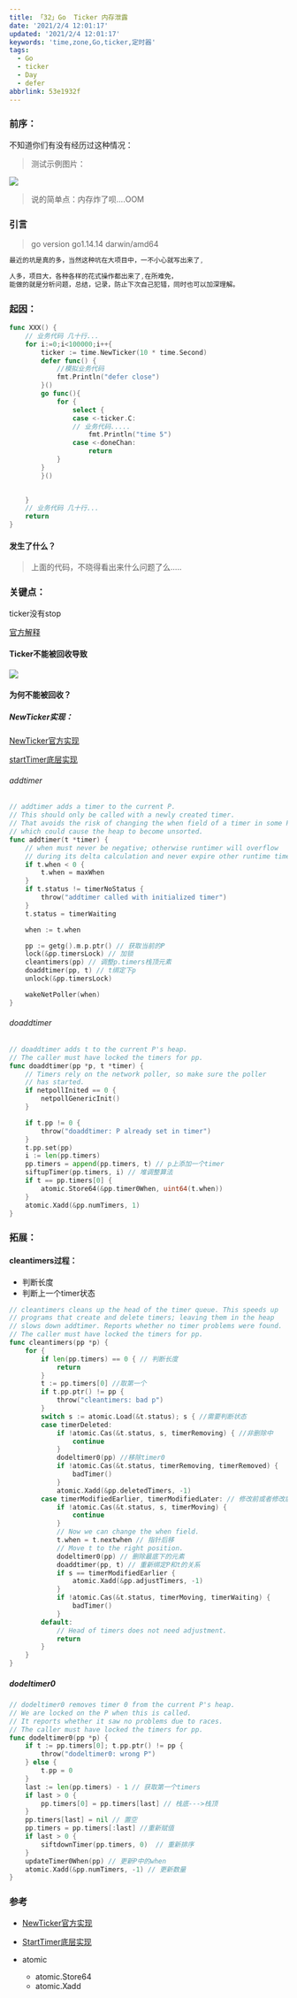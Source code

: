 ```yaml
---
title: 「32」Go  Ticker 内存泄露
date: '2021/2/4 12:01:17'
updated: '2021/2/4 12:01:17'
keywords: 'time,zone,Go,ticker,定时器'
tags:
  - Go
  - ticker
  - Day
  - defer
abbrlink: 53e1932f
---
```


### 前序：
不知道你们有没有经历过这种情况：
>测试示例图片：

![](https://raw.githubusercontent.com/crab21/Images/master/clipboard_20210204_051425.webp)

<!--more-->

>说的简单点：内存炸了呗....OOM


### 引言

>go version go1.14.14 darwin/amd64

```go
最近的坑是真的多，当然这种坑在大项目中，一不小心就写出来了,

人多，项目大，各种各样的花式操作都出来了,在所难免，
能做的就是分析问题，总结，记录，防止下次自己犯错，同时也可以加深理解。
```

### 起因：

```go
func XXX() {
    // 业务代码 几十行...
    for i:=0;i<100000;i++{
	    ticker := time.NewTicker(10 * time.Second)
		defer func() {
            //模拟业务代码
			fmt.Println("defer close")
		}()
		go func(){
            for {
                select {
                case <-ticker.C:
                // 业务代码.....
                    fmt.Println("time 5")
                case <-doneChan:
                    return
			}
		}
        }()

        
    }
    // 业务代码 几十行...
    return
}
```

#### 发生了什么？

>上面的代码，不晓得看出来什么问题了么.....

### 关键点：

ticker没有stop

[官方解释](https://github.com/golang/go/blob/master/src/time/tick.go#L62)

#### Ticker不能被回收导致
![](https://raw.githubusercontent.com/crab21/Images/master/clipboard_20210204_053201.webp)


#### 为何不能被回收？

##### NewTicker实现：

[NewTicker官方实现](https://github.com/golang/go/blob/master/src/time/tick.go#L39)


[startTimer底层实现](https://github.com/golang/go/blob/release-branch.go1.14/src/runtime/time.go#L203)

###### addtimer
```go
// addtimer adds a timer to the current P.
// This should only be called with a newly created timer.
// That avoids the risk of changing the when field of a timer in some P's heap,
// which could cause the heap to become unsorted.
func addtimer(t *timer) {
	// when must never be negative; otherwise runtimer will overflow
	// during its delta calculation and never expire other runtime timers.
	if t.when < 0 {
		t.when = maxWhen
	}
	if t.status != timerNoStatus {
		throw("addtimer called with initialized timer")
	}
	t.status = timerWaiting

	when := t.when

	pp := getg().m.p.ptr() // 获取当前的P
	lock(&pp.timersLock) // 加锁
	cleantimers(pp) // 调整p.timers栈顶元素
	doaddtimer(pp, t) // t绑定下p
	unlock(&pp.timersLock) 

	wakeNetPoller(when)
}
```

###### doaddtimer

```go
// doaddtimer adds t to the current P's heap.
// The caller must have locked the timers for pp.
func doaddtimer(pp *p, t *timer) {
	// Timers rely on the network poller, so make sure the poller
	// has started.
	if netpollInited == 0 {
		netpollGenericInit()
	}

	if t.pp != 0 {
		throw("doaddtimer: P already set in timer")
	}
	t.pp.set(pp)
	i := len(pp.timers)
	pp.timers = append(pp.timers, t) // p上添加一个timer
	siftupTimer(pp.timers, i) // 堆调整算法
	if t == pp.timers[0] {
		atomic.Store64(&pp.timer0When, uint64(t.when))
	}
	atomic.Xadd(&pp.numTimers, 1)
}
```


### 拓展：
#### cleantimers过程：

* 判断长度
* 判断上一个timer状态

```go
// cleantimers cleans up the head of the timer queue. This speeds up
// programs that create and delete timers; leaving them in the heap
// slows down addtimer. Reports whether no timer problems were found.
// The caller must have locked the timers for pp.
func cleantimers(pp *p) {
	for {
		if len(pp.timers) == 0 { // 判断长度
			return
		}
		t := pp.timers[0] //取第一个
		if t.pp.ptr() != pp {
			throw("cleantimers: bad p")
		}
		switch s := atomic.Load(&t.status); s { //需要判断状态
		case timerDeleted:
			if !atomic.Cas(&t.status, s, timerRemoving) { //非删除中
				continue
			}
			dodeltimer0(pp) //移除timer0
			if !atomic.Cas(&t.status, timerRemoving, timerRemoved) {
				badTimer()
			}
			atomic.Xadd(&pp.deletedTimers, -1)
		case timerModifiedEarlier, timerModifiedLater: // 修改前或者修改后的状态
			if !atomic.Cas(&t.status, s, timerMoving) {
				continue
			}
			// Now we can change the when field.
			t.when = t.nextwhen // 指针后移
			// Move t to the right position.
			dodeltimer0(pp) // 删除最底下的元素
			doaddtimer(pp, t) // 重新绑定P和t的关系
			if s == timerModifiedEarlier {
				atomic.Xadd(&pp.adjustTimers, -1)
			}
			if !atomic.Cas(&t.status, timerMoving, timerWaiting) {
				badTimer()
			}
		default:
			// Head of timers does not need adjustment.
			return
		}
	}
}
```

##### dodeltimer0

```go
// dodeltimer0 removes timer 0 from the current P's heap.
// We are locked on the P when this is called.
// It reports whether it saw no problems due to races.
// The caller must have locked the timers for pp.
func dodeltimer0(pp *p) {
	if t := pp.timers[0]; t.pp.ptr() != pp {
		throw("dodeltimer0: wrong P")
	} else {
		t.pp = 0
	}
	last := len(pp.timers) - 1 // 获取第一个timers
	if last > 0 {
		pp.timers[0] = pp.timers[last] // 栈底--->栈顶
	}
	pp.timers[last] = nil // 置空
	pp.timers = pp.timers[:last] //重新赋值
	if last > 0 {
		siftdownTimer(pp.timers, 0)  // 重新排序
	}
	updateTimer0When(pp) // 更新P中的when
	atomic.Xadd(&pp.numTimers, -1) // 更新数量
}

```

### 参考
* [NewTicker官方实现](https://github.com/golang/go/blob/master/src/time/tick.go#L39)


* [StartTimer底层实现](https://github.com/golang/go/blob/release-branch.go1.14/src/runtime/time.go#L203)
* atomic
    * atomic.Store64
    * atomic.Xadd